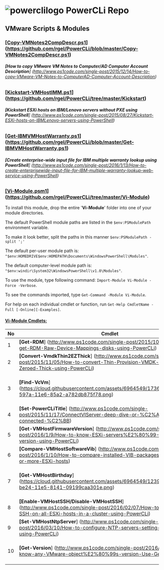 # ![powerclilogo](https://cloud.githubusercontent.com/assets/6964549/17082247/44e1392e-517f-11e6-9cbe-9efa0277deaa.png) PowerCLi Repo
## VMware Scripts & Modules

### <ins>[Copy-VMNotes2CompDescr.ps1</ins>] (https://github.com/rgel/PowerCLi/blob/master/Copy-VMNotes2CompDescr.ps1)

###### <b>[How to copy VMware VM Notes to Computer/AD Computer Account Description</b>] (http://www.ps1code.com/single-post/2015/12/14/How-to-copy-VMware-VM-Notes-to-ComputerAD-Computer-Account-Description)

### <ins>[Kickstart-VMHostIMM.ps1</ins>] (https://github.com/rgel/PowerCLi/tree/master/Kickstart)

###### <b>[Kickstart ESXi hosts on IBM/Lenovo servers without PXE using PowerShell</b>] (http://www.ps1code.com/single-post/2015/08/27/Kickstart-ESXi-hosts-on-IBMLenovo-servers-using-PowerShell)

### <ins>[Get-IBMVMHostWarranty.ps1</ins>] (https://github.com/rgel/PowerCLi/blob/master/Get-IBMVMHostWarranty.ps1)

###### <b>[Create enterprise-wide input file for IBM multiple warranty lookup using PowerShell</b>] (http://www.ps1code.com/single-post/2016/1/13/How-to-create-enterprisewide-input-file-for-IBM-multiple-warranty-lookup-web-service-using-PowerShell)

### <ins>[Vi-Module.psm1</ins>] (https://github.com/rgel/PowerCLi/tree/master/Vi-Module)

To install this module, drop the entire '<b>Vi-Module</b>' folder into one of your module directories.

The default PowerShell module paths are listed in the `$env:PSModulePath` environment variable.

To make it look better, split the paths in this manner `$env:PSModulePath -split ';'`

The default per-user module path is: `"$env:HOMEDRIVE$env:HOMEPATH\Documents\WindowsPowerShell\Modules"`.

The default computer-level module path is: `"$env:windir\System32\WindowsPowerShell\v1.0\Modules"`.

To use the module, type following command: `Import-Module Vi-Module -Force -Verbose`.

To see the commands imported, type `Get-Command -Module Vi-Module`.

For help on each individual cmdlet or function, run `Get-Help CmdletName -Full [-Online][-Examples]`.

#### <b><ins>Vi-Module Cmdlets:</ins></b>

|No|Cmdlet|Description|
|----|----|----|
|1|<b>[Get-RDM</b>] (http://www.ps1code.com/single-post/2015/10/16/How-to-get-RDM-Raw-Device-Mappings-disks-using-PowerCLi)|Report all VM with their RDM disks|
|2|<b>[Convert-VmdkThin2EZThick</b>] (http://www.ps1code.com/single-post/2015/11/05/How-to-convert-Thin-Provision-VMDK-disks-to-Eager-Zeroed-Thick-using-PowerCLi)|Inflate thin virtual disks|
|3|<b>[Find-VcVm</b>] (https://cloud.githubusercontent.com/assets/6964549/17361776/d5dff80e-597a-11e6-85a2-a782db875f78.png)|Search VCenter VM throw direct connection to group of ESXi hosts. Tnanks to <i>VMGU.ru</i> for the [article] (http://www.vmgu.ru/news/vmware-vcenter-how-to-find-powered-off)|
|4|<b>[Set-PowerCLiTitle</b>] (http://www.ps1code.com/single-post/2015/11/17/ConnectVIServer-deep-dive-or-%C2%ABWhere-am-I-connected-%C2%BB)|Write connected VI servers info to PowerCLi window title bar|
|5|<b>[Get-VMHostFirmwareVersion</b>] (http://www.ps1code.com/single-post/2016/1/9/How-to-know-ESXi-servers%E2%80%99-BIOSFirmware-version-using-PowerCLi)|Get a Firmware version and release date of your ESXi hosts|
|6|<b>[Compare-VMHostSoftwareVib</b>] (http://www.ps1code.com/single-post/2016/1/10/How-to-compare-installed-VIB-packages-between-two-or-more-ESXi-hosts)|Compare installed VIB packages between two or more ESXi hosts|
|7|<b>[Get-VMHostBirthday</b>] (https://cloud.githubusercontent.com/assets/6964549/12399803/c8439dfa-be24-11e5-8141-09199caa301e.png)|Get ESXi hosts' installation date. Thanks to <i>Magnus Andersson</i> for his [idea] (http://vcdx56.com/2016/01/05/find-esxi-installation-date/)|
|8|<b>[Enable-VMHostSSH/Disable-VMHostSSH</b>] (http://www.ps1code.com/single-post/2016/02/07/How-to-enabledisable-SSH-on-all-ESXi-hosts-in-a-cluster-using-PowerCLi)|Enable/Disable SSH on all ESXi hosts in a cluster|
|9|<b>[Set-VMHostNtpServer</b>] (http://www.ps1code.com/single-post/2016/03/10/How-to-configure-NTP-servers-setting-on-ESXi-hosts-using-PowerCLi)|Set `NTP Servers` setting on ESXi hosts|
|10|<b>[Get-Version</b>] (http://www.ps1code.com/single-post/2016/05/25/How-to-know-any-VMware-object%E2%80%99s-version-Use-GetVersion)|Get VMware Virtual Infrastructure objects' version info: `VM`, `ESXi Hosts`, `VDSwitches`, `Datastores`, `VCenters`, `PowerCLi`, `License Keys`|
